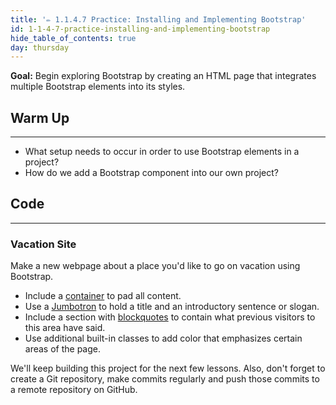 ```yaml
---
title: '✏️ 1.1.4.7 Practice: Installing and Implementing Bootstrap'
id: 1-1-4-7-practice-installing-and-implementing-bootstrap
hide_table_of_contents: true
day: thursday
---
```


**Goal:** Begin exploring Bootstrap by creating an HTML page that integrates multiple Bootstrap elements into its styles.

## Warm Up
---

* What setup needs to occur in order to use Bootstrap elements in a project?
* How do we add a Bootstrap component into our own project?

## Code
---

### Vacation Site

Make a new webpage about a place you'd like to go on vacation using Bootstrap.

* Include a [container](https://getbootstrap.com/docs/4.5/layout/overview/) to pad all content.
* Use a [Jumbotron](https://getbootstrap.com/docs/4.5/components/jumbotron/) to hold a title and an introductory sentence or slogan.
* Include a section with [blockquotes](https://getbootstrap.com/docs/4.0/content/typography/) to contain what previous visitors to this area have said.
* Use additional built-in classes to add color that emphasizes certain areas of the page.

 We'll keep building this project for the next few lessons. Also, don't forget to create a Git repository, make commits regularly and push those commits to a remote repository on GitHub.
